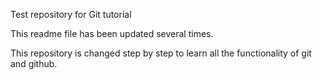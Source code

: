 Test repository for Git tutorial

This readme file has been updated several times.

This repository is changed step by step to learn all the functionality of git and github.
